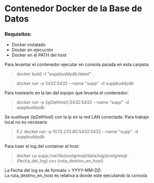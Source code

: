 # Contenedor Docker de la Base de Datos

### Requisitos:
- Docker instalado
- Docker en ejecución
- Docker en el PATH del host

Para levantar el contenedor ejecutar en consola parada en esta carpeta:
> docker build -t "suppbuddydb:latest" .    

> docker run -p 5432:5432 --name "supp" -d suppbuddydb

Para hostearlo en la lan del equipo que levanta el contenedor:
> docker run -p {ipDelHost}:5432:5432 --name "supp" -d suppbuddydb     

Se sustituye {ipDelHost} con la ip en la red LAN conectada. Para trabajo local no es necesario
> EJ: docker run -p 10.13.233.80:5432:5432 --name "supp" -d  suppbuddydb

Para traer el log del container al host:
> docker cp supp:/var/lib/postgresql/data/log/postgresql-{fecha_del_log}.csv {ruta_destino_en_host}   

La Fecha del log es de formato = YYYY-MM-DD   
La ruta_destino_en_host es relativa a donde este ejecutando la consola